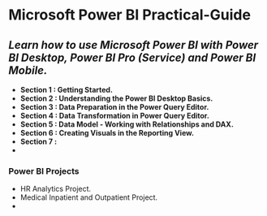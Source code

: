 # **Microsoft Power BI Practical-Guide**
## *Learn how to use Microsoft Power BI with Power BI Desktop, Power BI Pro (Service) and Power BI Mobile.*

+ **Section 1 : Getting Started.**
+ **Section 2 : Understanding the Power BI Desktop Basics.**
+ **Section 3 : Data Preparation in the Power Query Editor.**
+ **Section 4 : Data Transformation in Power Query Editor.**
+ **Section 5 : Data Model - Working with Relationships and DAX.**
+ **Section 6 : Creating Visuals in the Reporting View.**
+ **Section 7 :**
+ 



### Power BI Projects

+ HR Analytics Project.
+ Medical Inpatient and Outpatient Project.
+ 
